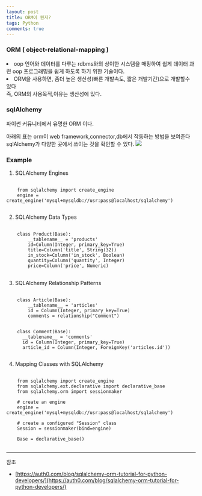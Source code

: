 ```yaml
---
layout: post
title: ORM이 뭔지?
tags: Python
comments: true
---
```


### ORM ( object-relational-mapping )

<li>oop 언어와 데이터를 다루는 rdbms와의 상이한 시스템을 매핑하여 쉽게 데이터 과련 oop 프로그래밍을 쉽게 하도록 하기 위한 기술이다.</li>
<li>ORM을 사용하면, 좀더 높은 생산성(빠른 개발속도, 짧은 개발기간)으로 개발할수 있다</li>
즉, ORM의 사용목적,이유는 생산성에 있다.

### sqlAlchemy
파이썬 커뮤니티에서 유명한 ORM 이다.

아래의 표는 orm이 web framework,connector,db에서 작동하는 방법을 보여준다<br>
sqlAlchemy가 다양한 곳에서 쓰이는 것을 확인할 수 있다.
<img src="{{ site.url }}/public/img/1205-orm/orm-example.png">

### Example

1. SQLAlchemy Engines
 <pre>
  <code>
    from sqlalchemy import create_engine
    engine = create_engine('mysql+mysqldb://usr:pass@localhost/sqlalchemy')
  </code>
</pre>

2. SQLAlchemy Data Types
<pre>
 <code>
    class Product(Base):
        __tablename__ = 'products'
        id=Column(Integer, primary_key=True)
        title=Column('title', String(32))
        in_stock=Column('in_stock', Boolean)
        quantity=Column('quantity', Integer)
        price=Column('price', Numeric)
</code>
</pre>

3. SQLAlchemy Relationship Patterns
<pre>
  <code>
    class Article(Base):
        __tablename__ = 'articles'
        id = Column(Integer, primary_key=True)
        comments = relationship("Comment")


    class Comment(Base):
      __tablename__ = 'comments'
      id = Column(Integer, primary_key=True)
      article_id = Column(Integer, ForeignKey('articles.id'))
  </code>
</pre>

4. Mapping Classes with SQLAlchemy
<pre>
  <code>
    from sqlalchemy import create_engine
    from sqlalchemy.ext.declarative import declarative_base
    from sqlalchemy.orm import sessionmaker

    # create an engine
    engine = create_engine('mysql+mysqldb://usr:pass@localhost/sqlalchemy')

    # create a configured "Session" class
    Session = sessionmaker(bind=engine)

    Base = declarative_base()
  </code>
</pre>


-----
참조
- [https://auth0.com/blog/sqlalchemy-orm-tutorial-for-python-developers/](https://auth0.com/blog/sqlalchemy-orm-tutorial-for-python-developers/)
